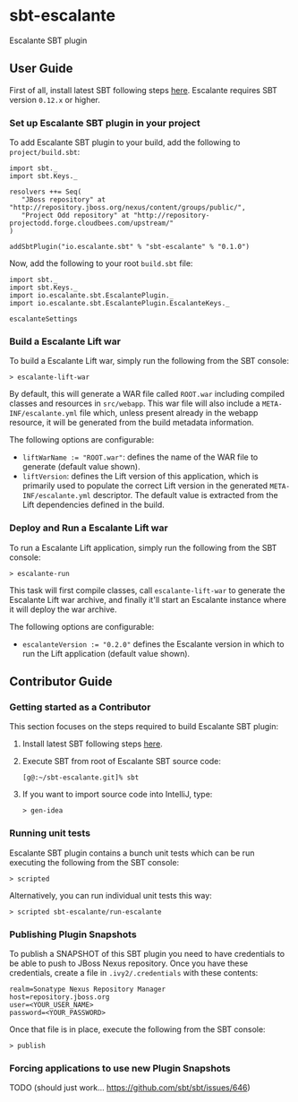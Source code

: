 # sbt-escalante

Escalante SBT plugin

## User Guide

First of all, install latest SBT following steps
[here](http://www.scala-sbt.org/release/docs/Getting-Started/Setup.html).
Escalante requires SBT version `0.12.x` or higher.

### Set up Escalante SBT plugin in your project

To add Escalante SBT plugin to your build, add the following
to `project/build.sbt`:

    import sbt._
    import sbt.Keys._

    resolvers ++= Seq(
       "JBoss repository" at "http://repository.jboss.org/nexus/content/groups/public/",
       "Project Odd repository" at "http://repository-projectodd.forge.cloudbees.com/upstream/"
    )

    addSbtPlugin("io.escalante.sbt" % "sbt-escalante" % "0.1.0")

Now, add the following to your root `build.sbt` file:

    import sbt._
    import sbt.Keys._
    import io.escalante.sbt.EscalantePlugin._
    import io.escalante.sbt.EscalantePlugin.EscalanteKeys._

    escalanteSettings

### Build a Escalante Lift war

To build a Escalante Lift war, simply run the following from the SBT console:

    > escalante-lift-war

By default, this will generate a WAR file called `ROOT.war` including
compiled classes and resources in `src/webapp`. This war file will also
include a `META-INF/escalante.yml` file which, unless present already in the
webapp resource, it will be generated from the build metadata information.

The following options are configurable:

* `liftWarName := "ROOT.war"`:
defines the name of the WAR file to generate (default value shown).
* `liftVersion`:
defines the Lift version of this application, which is
primarily used to populate the correct Lift version in the generated
`META-INF/escalante.yml` descriptor. The default value is extracted from the
Lift dependencies defined in the build.

### Deploy and Run a Escalante Lift war

To run a Escalante Lift application, simply run the following from the SBT
console:

    > escalante-run

This task will first compile classes, call `escalante-lift-war` to generate
the Escalante Lift war archive, and finally it'll start an Escalante instance
where it will deploy the war archive.

The following options are configurable:

* `escalanteVersion := "0.2.0"`
defines the Escalante version in which to run the Lift application
(default value shown).

## Contributor Guide

### Getting started as a Contributor

This section focuses on the steps required to build Escalante SBT plugin:

1. Install latest SBT following steps
[here](http://www.scala-sbt.org/release/docs/Getting-Started/Setup.html).

2. Execute SBT from root of Escalante SBT source code:

    <pre><code>[g@:~/sbt-escalante.git]% sbt</code></pre>

3. If you want to import source code into IntelliJ, type:

    <pre><code>&gt; gen-idea</code></pre>

### Running unit tests

Escalante SBT plugin contains a bunch unit tests which can be run executing
the following from the SBT console:

    > scripted

Alternatively, you can run individual unit tests this way:

    > scripted sbt-escalante/run-escalante

### Publishing Plugin Snapshots

To publish a SNAPSHOT of this SBT plugin you need to have credentials to be
able to push to JBoss Nexus repository. Once you have these credentials,
create a file in `.ivy2/.credentials` with these contents:

    realm=Sonatype Nexus Repository Manager
    host=repository.jboss.org
    user=<YOUR_USER_NAME>
    password=<YOUR_PASSWORD>

Once that file is in place, execute the following from the SBT console:

    > publish

### Forcing applications to use new Plugin Snapshots

TODO (should just work... https://github.com/sbt/sbt/issues/646)